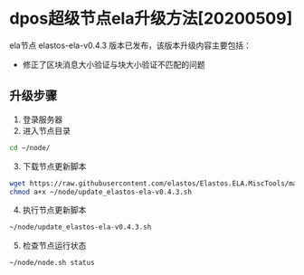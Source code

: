 # dpos超级节点ela升级方法[20200509]

ela节点 elastos-ela-v0.4.3 版本已发布，该版本升级内容主要包括：
- 修正了区块消息大小验证与块大小验证不匹配的问题

## 升级步骤

1. 登录服务器
2. 进入节点目录

```bash
cd ~/node/
```

3. 下载节点更新脚本

```bash
wget https://raw.githubusercontent.com/elastos/Elastos.ELA.MiscTools/master/script/ela/update_elastos-ela-v0.4.3.sh;
chmod a+x ~/node/update_elastos-ela-v0.4.3.sh
```

4. 执行节点更新脚本

```bash
~/node/update_elastos-ela-v0.4.3.sh
```

5. 检查节点运行状态

```bash
~/node/node.sh status
```